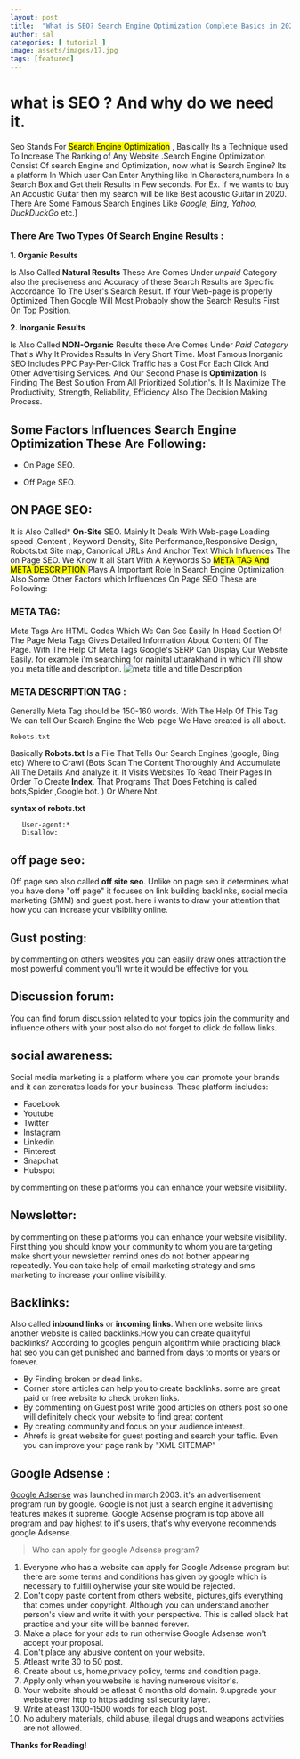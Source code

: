 ```yaml
---
layout: post
title:  "What is SEO? Search Engine Optimization Complete Basics in 2020"
author: sal
categories: [ tutorial ]
image: assets/images/17.jpg
tags: [featured]
---
```


  # what is SEO ? And why do we need it.

Seo Stands For <mark>Search Engine Optimization</mark> , Basically Its a Technique used To Increase The Ranking of Any Website .Search Engine Optimization Consist Of search Engine and Optimization, now what is Search Engine? Its a platform In Which user Can Enter Anything like In Characters,numbers In a Search Box and Get their Results in Few seconds. For Ex. if we wants to buy An Acoustic Guitar then my search will be like Best acoustic Guitar in 2020. There Are Some Famous Search Engines Like *Google, Bing, Yahoo, DuckDuckGo* etc.]

### There Are Two Types Of Search Engine Results :

**1. Organic Results**

Is Also Called **Natural Results** These Are Comes Under *unpaid* Category also the preciseness and Accuracy of these Search Results are Specific Accordance To The User's Search Result. If Your Web-page is properly Optimized Then Google Will Most Probably show the Search Results First On Top Position.


**2. Inorganic Results**

Is Also Called **NON-Organic** Results these Are Comes Under *Paid Category* That's Why It Provides Results In Very Short Time. Most Famous Inorganic SEO Includes PPC Pay-Per-Click Traffic has a Cost For Each Click And Other Advertising Services. 
And Our Second Phase Is **Optimization** Is Finding The Best Solution From All Prioritized Solution's. It Is Maximize The Productivity, Strength, Reliability, Efficiency Also The Decision Making Process.

## Some Factors Influences Search Engine Optimization These Are Following:

- On Page SEO.

- Off Page SEO.

## ON PAGE SEO:

It is Also Called* **On-Site** SEO. Mainly It Deals With Web-page Loading speed ,Content , Keyword Density, Site Performance,Responsive Design, Robots.txt Site map, Canonical URLs And Anchor Text Which Influences The on Page SEO. We Know It all Start With A Keywords So <mark> META TAG And META DESCRIPTION </mark> Plays A Important Role In Search Engine Optimization Also Some Other Factors which Influences On Page SEO These are Following:

### META TAG:

Meta Tags Are HTML Codes Which We Can See Easily In Head Section Of The Page Meta Tags Gives Detailed Information About Content Of The Page. With The Help Of Meta Tags Google's SERP Can Display Our Website Easily.
for example i'm searching for nainital uttarakhand in which i'll show you meta title and description.
![meta title and title Description](/assets/images/Screenshot_20200724_200803.jpg)


### META DESCRIPTION TAG :

Generally Meta Tag should be 150-160 words. With The Help Of This Tag We can tell Our Search Engine the Web-page We Have created is all about. 

`Robots.txt`

Basically **Robots.txt** Is a File That Tells Our Search Engines (google, Bing etc) Where to Crawl (Bots Scan The Content Thoroughly And Accumulate All The Details And analyze it. It Visits Websites To Read Their Pages In Order To Create **Index**. That Programs That Does Fetching is called bots,Spider ,Google bot. ) Or Where Not.

**syntax of robots.txt**

 
 ~~~
    User-agent:* 
    Disallow: 
 
 ~~~  
 

## off page seo:
 
 Off page seo also called **off site seo**. Unlike on page seo it determines what you have done "off page" it focuses on link building backlinks, social media marketing (SMM) and guest post. here i wants to draw your attention that how you can increase your visibility online.


## Gust posting: 

by commenting on others websites you can easily draw ones attraction the most powerful comment you'll write it would be effective for you. 

## Discussion forum:

You can find forum discussion related to your topics join the community and influence others with your post also do not forget to click do follow links. 

 ## social awareness:

Social media marketing is a platform where you can promote your brands and it can zenerates leads for your business. These platform includes:

- Facebook 
- Youtube
- Twitter 
- Instagram 
- Linkedin
 - Pinterest 
- Snapchat
- Hubspot 

by commenting on these platforms you can enhance your website visibility.

## Newsletter:

by commenting on these platforms you can enhance your website visibility.
First thing you should know your community to whom you are targeting make short your newsletter remind ones do not bother appearing repeatedly. You can take help of email marketing strategy and sms marketing to increase your online visibility.

## Backlinks:

Also called **inbound links** or **incoming links**. When one website links another website is called backlinks.How you can create qualityful backlinks? According to googles penguin algorithm while practicing black hat seo you can get punished and banned from days to monts or years or forever.

- By Finding broken or dead links.
- Corner store articles can help you to create backlinks. some are great paid or free website to check broken links. 
- By commenting on Guest post write good articles on others post so one will definitely check your website to find great content
- By creating community and focus on your audience interest.
- Ahrefs is great website for guest posting and search your taffic.
 Even you can improve your page rank by "XML SITEMAP"

## Google Adsense :

[Google Adsense](https://www.google.com/adsense/new/u/0/pub-2375153923487656/home) was launched in march 2003. it's an advertisement program run by google. Google is not just a search engine it advertising features makes it supreme. Google Adsense program is top above all program and pay highest to it's users, that's why everyone recommends google Adsense.

> Who can apply for google Adsense program? 

1. Everyone who has a website can apply for Google Adsense program but there are some terms and conditions has given by google which is necessary to fulfill oyherwise your site would be rejected.
2. Don't copy paste content from others website, pictures,gifs everything that comes under copyright. Although you can understand another person's view and write it with your perspective. This is called black hat practice and your site will be banned forever.
3. Make a place for your ads to run otherwise Google Adsense won't accept your proposal.
4. Don't place any abusive content on your website. 
5. Atleast write 30 to 50 post. 
6. Create about us, home,privacy policy, terms and condition page.
7. Apply only when you website is having numerous visitor's.
8. Your website should be atleast 6 months old domain. 
9.upgrade your website over http to https adding ssl security layer. 
10. Write atleast 1300-1500 words for each blog post. 
11. No adultery materials, child abuse, illegal drugs and weapons activities are not allowed. 

**Thanks for Reading!**

  
  
  
  
  
  
  
  
  
